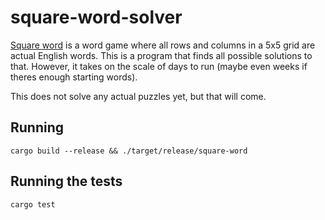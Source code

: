 # square-word-solver

[Square word](https://squareword.org/) is a word game where all rows and columns in a 5x5 grid are actual English words.
This is a program that finds all possible solutions to that. However, it takes on the scale of days to run (maybe even weeks if theres enough starting words).

This does not solve any actual puzzles yet, but that will come.

## Running

`cargo build --release && ./target/release/square-word`

## Running the tests

`cargo test`
